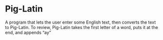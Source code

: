 # Pig-Latin
A program that lets the user enter some English text, then converts the text to Pig-Latin. To review, Pig-Latin takes the first letter of a word, puts it at the end, and appends “ay”

